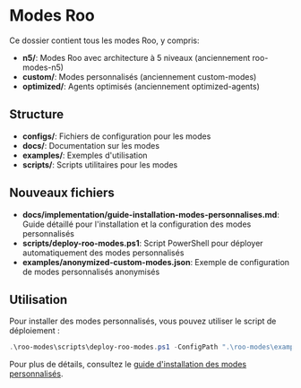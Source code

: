 ﻿# Modes Roo

Ce dossier contient tous les modes Roo, y compris:

- **n5/**: Modes Roo avec architecture à 5 niveaux (anciennement roo-modes-n5)
- **custom/**: Modes personnalisés (anciennement custom-modes)
- **optimized/**: Agents optimisés (anciennement optimized-agents)

## Structure

- **configs/**: Fichiers de configuration pour les modes
- **docs/**: Documentation sur les modes
- **examples/**: Exemples d'utilisation
- **scripts/**: Scripts utilitaires pour les modes

## Nouveaux fichiers

- **docs/implementation/guide-installation-modes-personnalises.md**: Guide détaillé pour l'installation et la configuration des modes personnalisés
- **scripts/deploy-roo-modes.ps1**: Script PowerShell pour déployer automatiquement des modes personnalisés
- **examples/anonymized-custom-modes.json**: Exemple de configuration de modes personnalisés anonymisés

## Utilisation

Pour installer des modes personnalisés, vous pouvez utiliser le script de déploiement :

```powershell
.\roo-modes\scripts\deploy-roo-modes.ps1 -ConfigPath ".\roo-modes\examples\anonymized-custom-modes.json"
```

Pour plus de détails, consultez le [guide d'installation des modes personnalisés](docs/implementation/guide-installation-modes-personnalises.md).
